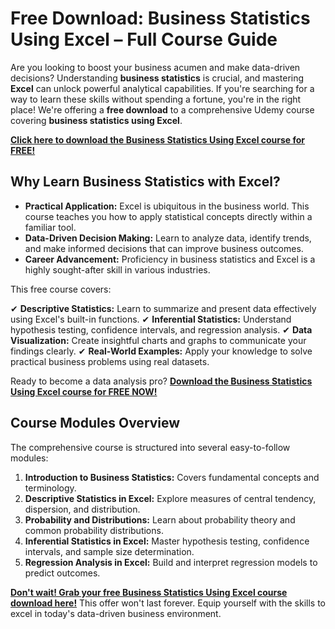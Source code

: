 # Free Download: Business Statistics Using Excel – Full Course Guide

Are you looking to boost your business acumen and make data-driven decisions? Understanding **business statistics** is crucial, and mastering **Excel** can unlock powerful analytical capabilities. If you're searching for a way to learn these skills without spending a fortune, you're in the right place! We're offering a **free download** to a comprehensive Udemy course covering **business statistics using Excel**.

[**Click here to download the Business Statistics Using Excel course for FREE!**](https://udemywork.com/business-statistics-using-excel)

## Why Learn Business Statistics with Excel?

*   **Practical Application:** Excel is ubiquitous in the business world. This course teaches you how to apply statistical concepts directly within a familiar tool.
*   **Data-Driven Decision Making:** Learn to analyze data, identify trends, and make informed decisions that can improve business outcomes.
*   **Career Advancement:** Proficiency in business statistics and Excel is a highly sought-after skill in various industries.

This free course covers:

✔ **Descriptive Statistics:** Learn to summarize and present data effectively using Excel's built-in functions.
✔ **Inferential Statistics:** Understand hypothesis testing, confidence intervals, and regression analysis.
✔ **Data Visualization:** Create insightful charts and graphs to communicate your findings clearly.
✔ **Real-World Examples:** Apply your knowledge to solve practical business problems using real datasets.

Ready to become a data analysis pro? **[Download the Business Statistics Using Excel course for FREE NOW!](https://udemywork.com/business-statistics-using-excel)**

## Course Modules Overview

The comprehensive course is structured into several easy-to-follow modules:

1.  **Introduction to Business Statistics:** Covers fundamental concepts and terminology.
2.  **Descriptive Statistics in Excel:** Explore measures of central tendency, dispersion, and distribution.
3.  **Probability and Distributions:** Learn about probability theory and common probability distributions.
4.  **Inferential Statistics in Excel:** Master hypothesis testing, confidence intervals, and sample size determination.
5.  **Regression Analysis in Excel:** Build and interpret regression models to predict outcomes.

[**Don't wait! Grab your free Business Statistics Using Excel course download here!**](https://udemywork.com/business-statistics-using-excel) This offer won't last forever. Equip yourself with the skills to excel in today's data-driven business environment.
